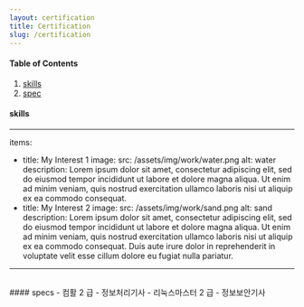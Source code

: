 ```yaml
---
layout: certification
title: Certification
slug: /certification
---
```


#### Table of Contents
1. [skills](#skills)
2. [spec](#spec)

#### skills
---
items:
  - title: My Interest 1
    image:
      src: /assets/img/work/water.png
      alt: water
    description: Lorem ipsum dolor sit amet, consectetur adipiscing elit, sed do eiusmod tempor incididunt ut labore et dolore magna aliqua. Ut enim ad minim veniam, quis nostrud exercitation ullamco laboris nisi ut aliquip ex ea commodo consequat.
  - title: My Interest 2
    image:
      src: /assets/img/work/sand.png
      alt: sand
    description: Lorem ipsum dolor sit amet, consectetur adipiscing elit, sed do eiusmod tempor incididunt ut labore et dolore magna aliqua. Ut enim ad minim veniam, quis nostrud exercitation ullamco laboris nisi ut aliquip ex ea commodo consequat. Duis aute irure dolor in reprehenderit in voluptate velit esse cillum dolore eu fugiat nulla pariatur.
---

<br />
#### specs
- 컴활 2 급
- 정보처리기사
- 리눅스마스터 2 급
- 정보보안기사


<br />
<br />
